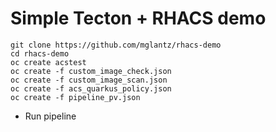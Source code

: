 # Simple Tecton + RHACS demo
```
git clone https://github.com/mglantz/rhacs-demo
cd rhacs-demo
oc create acstest
oc create -f custom_image_check.json
oc create -f custom_image_scan.json
oc create -f acs_quarkus_policy.json
oc create -f pipeline_pv.json
```
* Run pipeline
